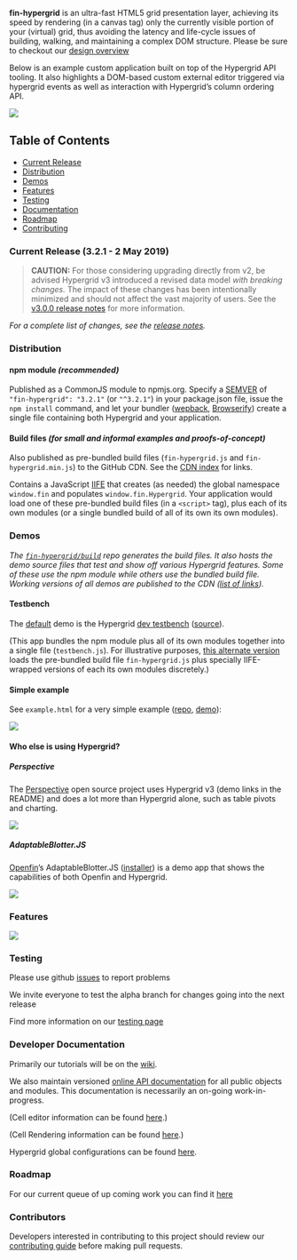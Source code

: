 **fin-hypergrid** is an ultra-fast HTML5 grid presentation layer, achieving its speed by rendering (in a canvas tag) only the currently visible portion of your (virtual) grid, thus avoiding the latency and life-cycle issues of building, walking, and maintaining a complex DOM structure. Please be sure to checkout our [design overview](OVERVIEW.md)

Below is an example custom application built on top of the Hypergrid API tooling.
It also highlights a DOM-based custom external editor triggered via hypergrid events as well as interaction with Hypergrid’s column ordering API.

<img src="images/README/gridshot04.gif">

## Table of Contents
* [Current Release](#current-release-302---25-September-2018)
* [Distribution](#distribution)
* [Demos](#demos)
* [Features](#features)
* [Testing](#testing)
* [Documentation](#developer-documentation)
* [Roadmap](#roadmap)
* [Contributing](#contributors)

### Current Release (3.2.1 - 2 May 2019)

> **CAUTION:** For those considering upgrading directly from v2, be advised Hypergrid v3 introduced a revised data model _with breaking changes._ The impact of these changes has been intentionally minimized and should not affect the vast majority of users. See the [v3.0.0 release notes](https://github.com/fin-hypergrid/core/releases/tag/v3.0.0) for more information.

_For a complete list of changes, see the [release notes](https://github.com/fin-hypergrid/core/releases)._

### Distribution

#### npm module _(recommended)_
Published as a CommonJS module to npmjs.org.
Specify a <a href="https://semver.org/">SEMVER</a> of `"fin-hypergrid": "3.2.1"` (or `"^3.2.1"`) in your package.json file,
issue the `npm install` command, and let your bundler (<a target="webpack" href="https://webpack.js.org/">wepback</a>,
<a target="browserify" href="http://browserify.org/">Browserify</a>) create a single file containing both Hypergrid and your application.

#### Build files _(for small and informal examples and proofs-of-concept)_
Also published as pre-bundled build files (`fin-hypergrid.js` and `fin-hypergrid.min.js`) to the GitHub CDN.
See the [CDN index](https://fin-hypergrid.github.io#index) for links.

Contains a JavaScript [IIFE](https://en.wikipedia.org/wiki/Immediately-invoked_function_expression)
that creates (as needed) the global namespace `window.fin` and populates `window.fin.Hypergrid`.
Your application would load one of these pre-bundled build files (in a `<script>` tag),
plus each of its own modules (or a single bundled build of all of its own its own modules).

### Demos

_The [`fin-hypergrid/build`](https://github.com/fin-hypergrid/build) repo generates the build files.
It also hosts the demo source files that test and show off various Hypergrid features.
Some of these use the npm module while others use the bundled build file.
Working versions of all demos are published to the CDN ([list of links](https://fin-hypergrid.github.io#demos))._

#### Testbench

The [default](https://fin-hypergrid.github.io/core) demo is the Hypergrid [dev testbench](https://fin-hypergrid.github.io/core/demo/index.html) ([source](https://github.com/fin-hypergrid/build/tree/master/testbench)).

(This app bundles the npm module plus all of its own modules together into a single file (`testbench.js`).
For illustrative purposes, [this alternate version](https://fin-hypergrid.github.io/core/demo/hypermods.html) loads
the pre-bundled build file `fin-hypergrid.js` plus specially IIFE-wrapped versions of each its own modules discretely.)

#### Simple example

See `example.html` for a very simple example ([repo](https://github.com/fin-hypergrid/build/blob/master/demo/example.html), [demo](https://fin-hypergrid.github.io/core/demo/example.html)):

![](images/README/simple.png)

#### Who else is using Hypergrid?

##### Perspective

The [Perspective](https://github.com/jpmorganchase/perspective) open source project uses Hypergrid v3 (demo links in the README) and does a lot more than Hypergrid alone, such as table pivots and charting.

![](images/README/perspective.png)

##### AdaptableBlotter.JS

[Openfin](http://openfin.co)’s AdaptableBlotter.JS ([installer](https://install.openfin.co/download/?fileName=adaptable_blotter_openfin&config=http://beta.adaptableblotter.com/app-beta.json)) is a demo app that shows the capabilities of both Openfin and Hypergrid.

![](images/README/partner-adaptableblotter_image-01@2x-667x375@2x.png)

### Features

![](images/README/Hypergrid%20Features.png)

### Testing

Please use github [issues](https://github.com/fin-hypergrid/core/issues/new) to report problems

We invite everyone to test the alpha branch for changes going into the next release

Find more information on our [testing page](TESTING.md)

### Developer Documentation

Primarily our tutorials will be on the [wiki](https://github.com/fin-hypergrid/core/wiki).

We also maintain versioned [online API documentation](https://fin-hypergrid.github.io/core/2.1.15/doc/Hypergrid.html) for all public objects and modules. This documentation is necessarily an on-going work-in-progress.

(Cell editor information can be found [here](https://github.com/fin-hypergrid/core/wiki/Cell-Editors).)

(Cell Rendering information can be found [here](https://github.com/fin-hypergrid/core/wiki/Cell-Renderers).)

Hypergrid global configurations can be found [here](https://fin-hypergrid.github.io/core/2.1.15/doc/module-defaults.html).

### Roadmap

For our current queue of up coming work you can find it [here](ROADMAP.md)

### Contributors

Developers interested in contributing to this project should review our [contributing guide](CONTRIBUTING.md) before making pull requests.
